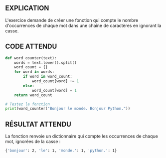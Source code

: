 ## EXPLICATION

L'exercice demande de créer une fonction qui compte le nombre d'occurrences de chaque mot dans une chaîne de caractères en ignorant la casse.

## CODE ATTENDU

```python
def word_counter(text):
    words = text.lower().split()
    word_count = {}
    for word in words:
        if word in word_count:
            word_count[word] += 1
        else:
            word_count[word] = 1
    return word_count

# Testez la fonction
print(word_counter("Bonjour le monde. Bonjour Python."))
```

## RÉSULTAT ATTENDU

La fonction renvoie un dictionnaire qui compte les occurrences de chaque mot, ignorées de la casse :

```bash
{'bonjour': 2, 'le': 1, 'monde.': 1, 'python.': 1}
```